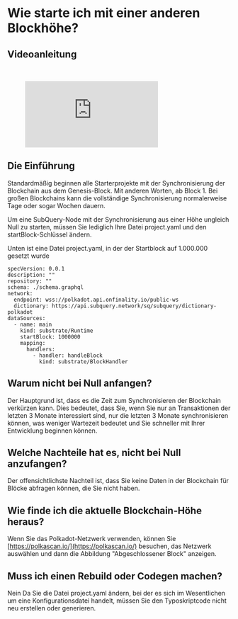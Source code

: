 # Wie starte ich mit einer anderen Blockhöhe?

## Videoanleitung

<br/>
<figure class="video_container">
  <iframe src="https://www.youtube.com/embed/ZiNSXDMHmBk" frameborder="0" allowfullscreen="true"></iframe>
</figure>

## Die Einführung

Standardmäßig beginnen alle Starterprojekte mit der Synchronisierung der Blockchain aus dem Genesis-Block. Mit anderen Worten, ab Block 1. Bei großen Blockchains kann die vollständige Synchronisierung normalerweise Tage oder sogar Wochen dauern.

Um eine SubQuery-Node mit der Synchronisierung aus einer Höhe ungleich Null zu starten, müssen Sie lediglich Ihre Datei project.yaml und den startBlock-Schlüssel ändern.

Unten ist eine Datei project.yaml, in der der Startblock auf 1.000.000 gesetzt wurde

```shell
specVersion: 0.0.1
description: ""
repository: ""
schema: ./schema.graphql
network:
  endpoint: wss://polkadot.api.onfinality.io/public-ws
  dictionary: https://api.subquery.network/sq/subquery/dictionary-polkadot
dataSources:
  - name: main
    kind: substrate/Runtime
    startBlock: 1000000
    mapping:
      handlers:
        - handler: handleBlock
          kind: substrate/BlockHandler
```

## Warum nicht bei Null anfangen?

Der Hauptgrund ist, dass es die Zeit zum Synchronisieren der Blockchain verkürzen kann. Dies bedeutet, dass Sie, wenn Sie nur an Transaktionen der letzten 3 Monate interessiert sind, nur die letzten 3 Monate synchronisieren können, was weniger Wartezeit bedeutet und Sie schneller mit Ihrer Entwicklung beginnen können.

## Welche Nachteile hat es, nicht bei Null anzufangen?

Der offensichtlichste Nachteil ist, dass Sie keine Daten in der Blockchain für Blöcke abfragen können, die Sie nicht haben.

## Wie finde ich die aktuelle Blockchain-Höhe heraus?

Wenn Sie das Polkadot-Netzwerk verwenden, können Sie [https://polkascan.io/](https://polkascan.io/) besuchen, das Netzwerk auswählen und dann die Abbildung "Abgeschlossener Block" anzeigen.

## Muss ich einen Rebuild oder Codegen machen?

Nein Da Sie die Datei project.yaml ändern, bei der es sich im Wesentlichen um eine Konfigurationsdatei handelt, müssen Sie den Typoskriptcode nicht neu erstellen oder generieren.
